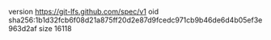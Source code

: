 version https://git-lfs.github.com/spec/v1
oid sha256:1b1d32fcb6f08d21a875ff20d2e87d9fcedc971cb9b46de6d4b05ef3e963d2af
size 16118
